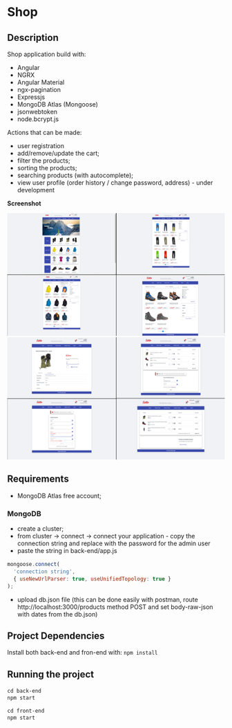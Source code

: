 # Shop

## Description

Shop application build with:
* Angular
* NGRX
* Angular Material
* ngx-pagination
* Expressjs
* MongoDB Atlas (Mongoose)
* jsonwebtoken
* node.bcrypt.js

Actions that can be made:
* user registration
* add/remove/update the cart;
* filter the products;
* sorting the products;
* searching products (with autocomplete); 
* view user profile (order history / change password, address) - under development


__Screenshot__

![alt text](https://raw.githubusercontent.com/AndreiGolopenta/shop/master/front-end/src/assets/screenshots/img1.png)
![alt text](https://raw.githubusercontent.com/AndreiGolopenta/shop/master/front-end/src/assets/screenshots/img2.png)

## Requirements

* MongoDB Atlas free account;

### MongoDB

* create a cluster;
* from cluster -> connect -> connect your application - copy the connection string and replace <password> with the password for the admin user
* paste the string in back-end/app.js 
```js
mongoose.connect(
  'connection string',
  { useNewUrlParser: true, useUnifiedTopology: true }
);
```
* upload db.json file (this can be done easily with postman, route http://localhost:3000/products method POST and set body-raw-json with dates from the db.json)

## Project Dependencies
Install both back-end and fron-end with:
`npm install`

## Running the project
```cli
cd back-end
npm start
```
```cli
cd front-end
npm start
```


